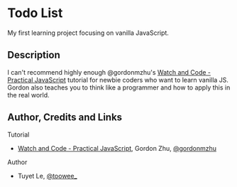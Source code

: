 # Todo List

My first learning project focusing on vanilla JavaScript.

## Description

I can't recommend highly enough @gordonmzhu's [Watch and Code - Practical JavaScript](https://watchandcode.com/) tutorial for newbie coders who want to learn vanilla JS. Gordon also teaches you to think like a programmer and how to apply this in the real world. 

## Author, Credits and Links

Tutorial
* [Watch and Code - Practical JavaScript](https://watchandcode.com/), Gordon Zhu, [@gordonmzhu](https://twitter.com/gordon_zhu)

Author
* Tuyet Le, [@toowee_](https://twitter.com/toowee_)